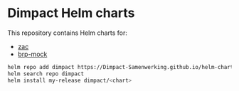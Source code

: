 # Dimpact Helm charts
This repository contains Helm charts for:

- [zac](./charts/zac/README.md)
- [brp-mock](./charts/brp-mock/README.md)


```bash
helm repo add dimpact https://Dimpact-Samenwerking.github.io/helm-charts/
helm search repo dimpact
helm install my-release dimpact/<chart>
```
